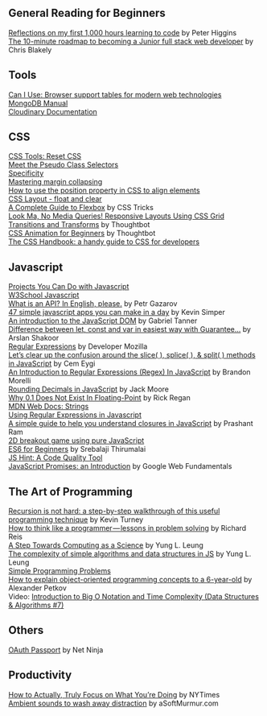<h2>General Reading for Beginners</h2>
<a href="https://medium.freecodecamp.org/reflections-on-my-first-1-000-hours-learning-to-code-17cd32e72f11">Reflections on my first 1,000 hours learning to code</a> by Peter Higgins
</br>
<a href="https://medium.freecodecamp.org/the-10-minute-roadmap-to-becoming-a-junior-full-stack-web-developer-1131d4ffc48">The 10-minute roadmap to becoming a Junior full stack web developer</a> by Chris Blakely
</br>
<h2>Tools</h2>
<a href="https://caniuse.com/">Can I Use: Browser support tables for modern web technologies</a>
</br>
<a href="https://docs.mongodb.com/manual/">MongoDB Manual</a>
</br>
<a href="https://cloudinary.com/documentation">Cloudinary Documentation</a>
</br>
<h2>CSS</h2>
<a href="https://meyerweb.com/eric/tools/css/reset/">CSS Tools: Reset CSS</a>
</br>
<a href="https://css-tricks.com/pseudo-class-selectors/">Meet the Pseudo Class Selectors</a>
</br>
<a href="https://developer.mozilla.org/en-US/docs/Web/CSS/Specificity">Specificity</a>
</br>
<a href="https://developer.mozilla.org/en-US/docs/Web/CSS/CSS_Box_Model/Mastering_margin_collapsing">Mastering margin collapsing</a>
</br>
<a href="https://medium.freecodecamp.org/how-to-use-the-position-property-in-css-to-align-elements-d8f49c403a26">How to use the position property in CSS to align elements</a>
</br>
<a href="https://www.w3schools.com/css/css_float.asp">CSS Layout - float and clear</a>
</br>
<a href="https://css-tricks.com/snippets/css/a-guide-to-flexbox/">A Complete Guide to Flexbox</a> by CSS Tricks
</br>
<a href="https://css-tricks.com/look-ma-no-media-queries-responsive-layouts-using-css-grid/">Look Ma, No Media Queries! Responsive Layouts Using CSS Grid</a>
</br>
<a href="https://thoughtbot.com/blog/transitions-and-transforms">Transitions and Transforms</a> by Thoughtbot
</br>
<a href="https://thoughtbot.com/blog/css-animation-for-beginners">CSS Animation for Beginners</a> by Thoughtbot
</br>
<a href="https://medium.freecodecamp.org/the-css-handbook-a-handy-guide-to-css-for-developers-b56695917d11">The CSS Handbook: a handy guide to CSS for developers</a>
</br>
<h2>Javascript</h2>
<a href="https://skillcrush.com/2018/06/18/projects-you-can-do-with-javascript/">Projects You Can Do with Javascript</a>
</br>
<a href="https://www.w3schools.com/js/default.asp">W3School Javascript</a>
</br>
<a href="https://medium.freecodecamp.org/what-is-an-api-in-english-please-b880a3214a82">What is an API? In English, please.</a> by Petr Gazarov
</br>
<a href="https://medium.com/@kevinsimper/47-simple-javascript-apps-you-can-make-in-a-day-98f5207ca2e1">47 simple javascript apps you can make in a day</a> by Kevin Simper
</br>
<a href="https://medium.freecodecamp.org/an-introduction-to-the-javascript-dom-512463dd62ec">An introduction to the JavaScript DOM</a> by Gabriel Tanner
</br>
<a href="https://codeburst.io/learn-let-var-and-const-in-easiest-way-with-guarantee-e6ecf551018a">Difference between let, const and var in easiest way with Guarantee…</a> by Arslan Shakoor
</br>
<a href="https://developer.mozilla.org/en-US/docs/Web/JavaScript/Guide/Regular_Expressions">Regular Expressions</a> by Developer Mozilla
</br>
<a href="https://medium.freecodecamp.org/lets-clear-up-the-confusion-around-the-slice-splice-split-methods-in-javascript-8ba3266c29ae">Let’s clear up the confusion around the slice( ), splice( ), & split( ) methods in JavaScript</a> by Cem Eygi
</br>
<a href="https://codeburst.io/an-introduction-to-regular-expressions-regex-in-javascript-1d3559e7ac9a">An Introduction to Regular Expressions (Regex) In JavaScript</a> by Brandon Morelli
</br>
<a href="http://www.jacklmoore.com/notes/rounding-in-javascript/">Rounding Decimals in JavaScript</a> by Jack Moore
</br>
<a href="https://www.exploringbinary.com/why-0-point-1-does-not-exist-in-floating-point/">Why 0.1 Does Not Exist In Floating-Point</a> by Rick Regan
</br>
<a href="https://developer.mozilla.org/en-US/docs/Web/JavaScript/Reference/Global_Objects/String">MDN Web Docs: Strings</a>
</br>
<a href="https://regexone.com/references/javascript">Using Regular Expressions in Javascript</a>
</br>
<a href="https://medium.freecodecamp.org/javascript-closures-simplified-d0d23fa06ba4">A simple guide to help you understand closures in JavaScript</a> by Prashant Ram
</br>
<a href="https://developer.mozilla.org/en-US/docs/Games/Tutorials/2D_Breakout_game_pure_JavaScript">2D breakout game using pure JavaScript</a>
</br>
<a href="https://codeburst.io/es6-tutorial-for-beginners-5f3c4e7960be">ES6 for Beginners</a> by Srebalaji Thirumalai
</br>
<a href="https://jshint.com/">JS Hint: A Code Quality Tool</a>
</br>
<a href="https://developers.google.com/web/fundamentals/primers/promises">JavaScript Promises: an Introduction</a> by Google Web Fundamentals
</br>
<h2>The Art of Programming</h2>
<a href="https://medium.freecodecamp.org/recursion-is-not-hard-858a48830d83">Recursion is not hard: a step-by-step walkthrough of this useful programming technique</a> by Kevin Turney
</br>
<a href="https://medium.freecodecamp.org/how-to-think-like-a-programmer-lessons-in-problem-solving-d1d8bf1de7d2">How to think like a programmer — lessons in problem solving</a> by Richard Reis
</br>
<a href="https://medium.freecodecamp.org/a-step-towards-computing-as-a-science-algorithms-data-structures-4c0e2d6ae79a">A Step Towards Computing as a Science</a> by Yung L. Leung
</br>
<a href="https://medium.freecodecamp.org/the-complexity-of-simple-algorithms-and-data-structures-in-javascript-11e25b29de1e">The complexity of simple algorithms and data structures in JS</a>  by Yung L. Leung
</br>
<a href="https://adriann.github.io/programming_problems.html">Simple Programming Problems</a>
</br>
<a href="https://medium.freecodecamp.org/object-oriented-programming-concepts-21bb035f7260">How to explain object-oriented programming concepts to a 6-year-old</a> by Alexander Petkov
</br>
Video: <a href ="https://www.youtube.com/watch?v=D6xkbGLQesk">Introduction to Big O Notation and Time Complexity (Data Structures & Algorithms #7)</a>
</br>
<h2>Others</h2>
<a href="https://www.youtube.com/watch?v=sakQbeRjgwg">OAuth Passport</a> by Net Ninja
</br>
<h2>Productivity</h2>
<a href="https://www.nytimes.com/2019/01/13/smarter-living/how-to-actually-truly-focus-on-what-youre-doing.html">How to Actually, Truly Focus on What You’re Doing</a> by NYTimes
</br>
<a href="https://asoftmurmur.com/">Ambient sounds to wash away distraction</a> by aSoftMurmur.com



